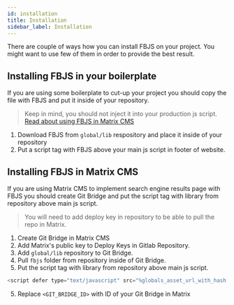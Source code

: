 ```yaml
---
id: installation
title: Installation
sidebar_label: Installation
---
```


There are couple of ways how you can install FBJS on your project. You might want to use few of them in order to provide the best result.

## Installing FBJS in your boilerplate

If you are using some boilerplate to cut-up your project you should copy the file with FBJS and put it inside of your repository.

> Keep in mind, you should not inject it into your production js script. [Read about using FBJS in Matrix CMS](#installing-fbjs-in-matrix-cms)

1. Download FBJS from `global/lib` respository and place it inside of your repository
2. Put a script tag with FBJS above your main js script in footer of website.

## Installing FBJS in Matrix CMS

If you are using Matrix CMS to implement search engine results page with FBJS you should create Git Bridge and put the script tag with library from repository above main js script.

> You will need to add deploy key in repository to be able to pull the repo in Matrix.

1. Create Git Bridge in Matrix CMS
2. Add Matrix's public key to Deploy Keys in Gitlab Repository.
3. Add `global/lib` repository to Git Bridge.
3. Pull `fbjs` folder from repository inside of Git Bridge.
4. Put the script tag with library from repository above main js script.

```js
<script defer type="text/javascript" src="%globals_asset_url_with_hash:<GIT_BRIDGE_ID>:fbjs/v1/fbjs-stable.js%"></script>
```

5. Replace `<GIT_BRIDGE_ID>` with ID of your Git Bridge in Matrix
